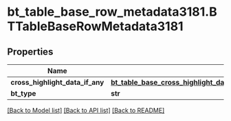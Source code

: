 # bt_table_base_row_metadata3181.BTTableBaseRowMetadata3181

## Properties
Name | Type | Description | Notes
------------ | ------------- | ------------- | -------------
**cross_highlight_data_if_any** | [**bt_table_base_cross_highlight_data2609.BTTableBaseCrossHighlightData2609**](BTTableBaseCrossHighlightData2609.md) |  | [optional] 
**bt_type** | **str** |  | [optional] 

[[Back to Model list]](../README.md#documentation-for-models) [[Back to API list]](../README.md#documentation-for-api-endpoints) [[Back to README]](../README.md)


